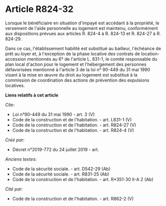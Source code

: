 # Article R824-32

Lorsque le bénéficiaire en situation d'impayé est accédant à la propriété, le versement de l'aide personnelle au logement est
maintenu, conformément aux dispositions prévues aux articles R. 824-4 à R. 824-13 et R. 824-27 à R. 824-29. 

Dans ce cas, l'établissement habilité est substitué au bailleur, l'échéance de prêt au loyer et, à l'exception de la phase
locative des contrats de location-accession mentionnés au 6° de l'article L. 831-1, le comité responsable du plan local
d'action pour le logement et l'hébergement des personnes défavorisées mentionné à l'article 3 de la loi n° 90-449 du 31 mai
1990 visant à la mise en œuvre du droit au logement est substitué à la commission de coordination des actions de prévention
des expulsions locatives.

**Liens relatifs à cet article**

_Cite_:

  - Loi n°90-449 du 31 mai 1990 - art. 3 (V)
  - Code de la construction et de l'habitation. - art. L831-1 (V)
  - Code de la construction et de l'habitation. - art. R824-27 (V)
  - Code de la construction et de l'habitation. - art. R824-4 (V)

_Créé par_:

  - Décret n°2019-772 du 24 juillet 2019 - art.

_Anciens textes_:

  - Code de la sécurité sociale. - art. D542-29 (Ab)
  - Code de la sécurité sociale. - art. R831-25 (Ab)
  - Code de la construction et de l'habitation. - art. R*351-30 II-A 2 (Ab)

_Cité par_:

  - Code de la construction et de l'habitation. - art. R862-2 (V)
